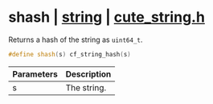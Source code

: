 # shash | [string](https://github.com/RandyGaul/cute_framework/blob/master/docs/string_readme.md) | [cute_string.h](https://github.com/RandyGaul/cute_framework/blob/master/include/cute_string.h)

Returns a hash of the string as `uint64_t`.

```cpp
#define shash(s) cf_string_hash(s)
```

Parameters | Description
--- | ---
s | The string.

